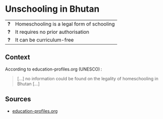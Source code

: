 # Unschooling in Bhutan
| | |
|-|-|
| __?__ | Homeschooling is a legal form of schooling |
| __?__ | It requires no prior authorisation |
| __?__ | It can be curriculum-free |

## Context

According to education-profiles.org (UNESCO) :

>[…] no information could be found on the legality of homeschooling in Bhutan […]

## Sources

* [education-profiles.org](https://education-profiles.org/central-and-southern-asia/bhutan/~non-state-actors-in-education)
